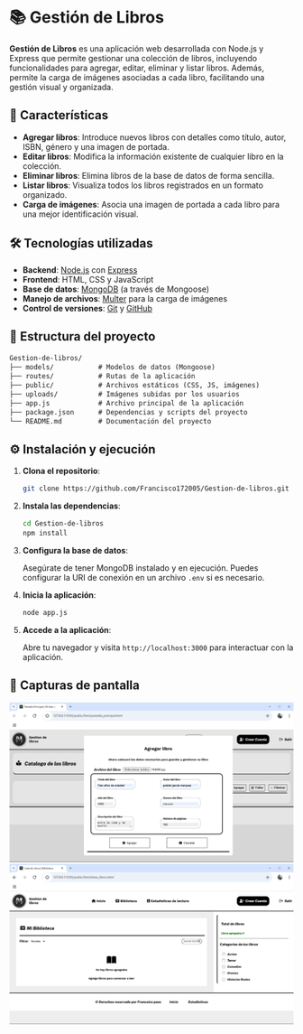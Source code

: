 
# 📚 Gestión de Libros

**Gestión de Libros** es una aplicación web desarrollada con Node.js y Express que permite gestionar una colección de libros, incluyendo funcionalidades para agregar, editar, eliminar y listar libros. Además, permite la carga de imágenes asociadas a cada libro, facilitando una gestión visual y organizada.

## 🚀 Características

* **Agregar libros**: Introduce nuevos libros con detalles como título, autor, ISBN, género y una imagen de portada.
* **Editar libros**: Modifica la información existente de cualquier libro en la colección.
* **Eliminar libros**: Elimina libros de la base de datos de forma sencilla.
* **Listar libros**: Visualiza todos los libros registrados en un formato organizado.
* **Carga de imágenes**: Asocia una imagen de portada a cada libro para una mejor identificación visual.

## 🛠️ Tecnologías utilizadas

* **Backend**: [Node.js](https://nodejs.org/) con [Express](https://expressjs.com/)
* **Frontend**: HTML, CSS y JavaScript
* **Base de datos**: [MongoDB](https://www.mongodb.com/) (a través de Mongoose)
* **Manejo de archivos**: [Multer](https://github.com/expressjs/multer) para la carga de imágenes
* **Control de versiones**: [Git](https://git-scm.com/) y [GitHub](https://github.com/)

## 📂 Estructura del proyecto

```
Gestion-de-libros/
├── models/           # Modelos de datos (Mongoose)
├── routes/           # Rutas de la aplicación
├── public/           # Archivos estáticos (CSS, JS, imágenes)
├── uploads/          # Imágenes subidas por los usuarios
├── app.js            # Archivo principal de la aplicación
├── package.json      # Dependencias y scripts del proyecto
└── README.md         # Documentación del proyecto
```

## ⚙️ Instalación y ejecución

1. **Clona el repositorio**:

   ```bash
   git clone https://github.com/Francisco172005/Gestion-de-libros.git
   ```

2. **Instala las dependencias**:

   ```bash
   cd Gestion-de-libros
   npm install
   ```

3. **Configura la base de datos**:

   Asegúrate de tener MongoDB instalado y en ejecución. Puedes configurar la URI de conexión en un archivo `.env` si es necesario.

4. **Inicia la aplicación**:

   ```bash
   node app.js
   ```

5. **Accede a la aplicación**:

   Abre tu navegador y visita `http://localhost:3000` para interactuar con la aplicación.

## 📸 Capturas de pantalla

![image ALt](https://github.com/Francisco172005/Gestion-de-libros/blob/4c7e1e3c627ff03a98bb105750f9f682ee79634c/Captura%20de%20pantalla%202025-06-04%20124518.png)
![image Alt](https://github.com/Francisco172005/Gestion-de-libros/blob/0e66335c0a18943508e2aef95c0e7714cba280ef/Captura%20de%20pantalla%202025-06-04%20124536.png)
